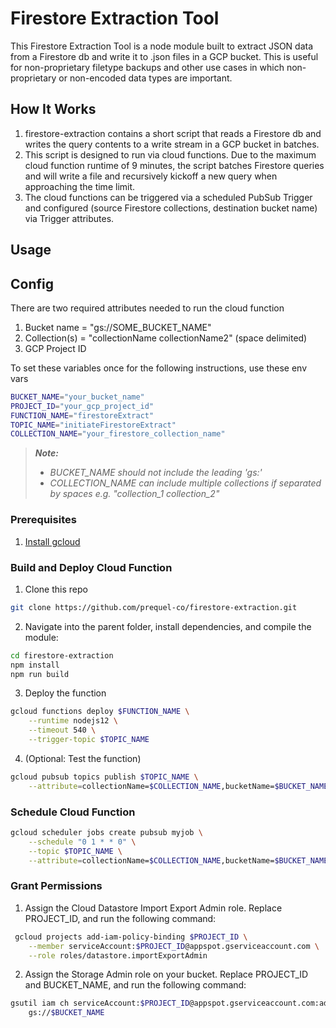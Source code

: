 # Firestore Extraction Tool

This Firestore Extraction Tool is a node module built to extract JSON data from a Firestore db and write it to .json files in a GCP bucket. This is useful for non-proprietary filetype backups and other use cases in which non-proprietary or non-encoded data types are important. 

## How It Works

1. firestore-extraction contains a short script that reads a Firestore db and writes the query contents to a write stream in a GCP bucket in batches. 
2. This script is designed to run via cloud functions. Due to the maximum cloud function runtime of 9 minutes, the script batches Firestore queries and will write a file and recursively kickoff a new query when approaching the time limit.
3. The cloud functions can be triggered via a scheduled PubSub Trigger and configured (source Firestore collections, destination bucket name) via Trigger attributes. 

## Usage

## Config 

There are two required attributes needed to run the cloud function

1. Bucket name = "gs://SOME_BUCKET_NAME"
2. Collection(s) = "collectionName collectionName2" (space delimited)
3. GCP Project ID 

To set these variables once for the following instructions, use these env vars

```sh
BUCKET_NAME="your_bucket_name" 
PROJECT_ID="your_gcp_project_id"
FUNCTION_NAME="firestoreExtract"
TOPIC_NAME="initiateFirestoreExtract"
COLLECTION_NAME="your_firestore_collection_name" 

```

> ***Note:***
>- *BUCKET_NAME should not include the leading 'gs:'*
>- *COLLECTION_NAME can include multiple collections if separated by spaces e.g. "collection_1 collection_2"*



### Prerequisites

1. [Install gcloud](https://cloud.google.com/sdk/docs/install)

### Build and Deploy Cloud Function

1. Clone this repo

```sh
git clone https://github.com/prequel-co/firestore-extraction.git
```
 
2. Navigate into the parent folder, install dependencies, and compile the module:
  
  ```sh
  cd firestore-extraction
  npm install
  npm run build
  ```
  
3. Deploy the function 

  ```sh
  gcloud functions deploy $FUNCTION_NAME \
      --runtime nodejs12 \
      --timeout 540 \
      --trigger-topic $TOPIC_NAME
  ```
  
4. (Optional: Test the function)
  
  ```sh
  gcloud pubsub topics publish $TOPIC_NAME \
      --attribute=collectionName=$COLLECTION_NAME,bucketName=$BUCKET_NAME
  ```
  
### Schedule Cloud Function

  ```sh
  gcloud scheduler jobs create pubsub myjob \
      --schedule "0 1 * * 0" \
      --topic $TOPIC_NAME \
      --attribute=collectionName=$COLLECTION_NAME,bucketName=$BUCKET_NAME
  ```

### Grant Permissions

1. Assign the Cloud Datastore Import Export Admin role. Replace PROJECT_ID, and run the following command:

```sh
 gcloud projects add-iam-policy-binding $PROJECT_ID \
    --member serviceAccount:$PROJECT_ID@appspot.gserviceaccount.com \
    --role roles/datastore.importExportAdmin
```
2. Assign the Storage Admin role on your bucket. Replace PROJECT_ID and BUCKET_NAME, and run the following command:

```sh
gsutil iam ch serviceAccount:$PROJECT_ID@appspot.gserviceaccount.com:admin \
    gs://$BUCKET_NAME
```
    


